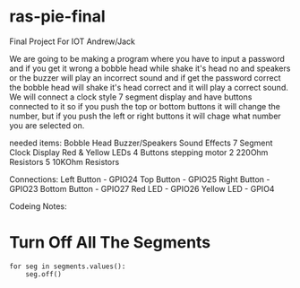 # ras-pie-final
Final Project For IOT Andrew/Jack

We are going to be making a program where you have to input a password and if you get it wrong a bobble head while shake it's head no and speakers or the buzzer will play an incorrect sound and if get the password correct the bobble head will shake it's head correct and it will play a correct sound.  We will connect a clock style 7 segment display and have buttons connected to it so if you push the top or bottom buttons it will change the number, but if you push the left or right buttons it will chage what number you are selected on.

needed items:
    Bobble Head
    Buzzer/Speakers
    Sound Effects
    7 Segment Clock Display
    Red & Yellow LEDs
    4 Buttons
    stepping motor
    2 220Ohm Resistors
    5 10KOhm Resistors

Connections:
    Left Button - GPIO24
    Top Button - GPIO25
    Right Button - GPIO23
    Bottom Button - GPIO27
    Red LED - GPIO26
    Yellow LED - GPIO4

Codeing Notes:
# Turn Off All The Segments
    for seg in segments.values():
        seg.off()

# 

